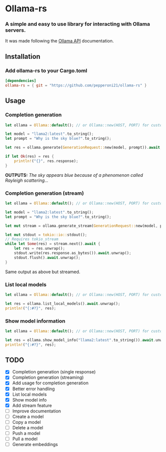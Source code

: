 # Ollama-rs
### A simple and easy to use library for interacting with Ollama servers.
It was made following the [Ollama API](https://github.com/jmorganca/ollama/blob/main/docs/api.md) documentation.

## Installation
### Add ollama-rs to your Cargo.toml
```toml
[dependencies]
ollama-rs = { git = "https://github.com/pepperoni21/ollama-rs" }
```

## Usage
### Completion generation
```rust
let ollama = Ollama::default(); // or Ollama::new(HOST, PORT) for custom values

let model = "llama2:latest".to_string();
let prompt = "Why is the sky blue?".to_string();

let res = ollama.generate(GenerationRequest::new(model, prompt)).await;

if let Ok(res) = res {
    println!("{}", res.response);
}
```
**OUTPUTS:** *The sky appears blue because of a phenomenon called Rayleigh scattering...*
### Completion generation (stream)
```rust
let ollama = Ollama::default(); // or Ollama::new(HOST, PORT) for custom values

let model = "llama2:latest".to_string();
let prompt = "Why is the sky blue?".to_string();

let mut stream = ollama.generate_stream(GenerationRequest::new(model, prompt)).await.unwrap(); // bad error handling for example purposes

let mut stdout = tokio::io::stdout();
// Requires tokio_stream
while let Some(res) = stream.next().await {
    let res = res.unwrap();
    stdout.write(res.response.as_bytes()).await.unwrap();
    stdout.flush().await.unwrap();
}
```
Same output as above but streamed.
### List local models
```rust
let ollama = Ollama::default(); // or Ollama::new(HOST, PORT) for custom values

let res = ollama.list_local_models().await.unwrap();
println!("{:#?}", res);
```
### Show model information
```rust
let ollama = Ollama::default(); // or Ollama::new(HOST, PORT) for custom values

let res = ollama.show_model_info("llama2:latest".to_string()).await.unwrap();
println!("{:#?}", res);
```

## TODO
- [x] Completion generation (single response)
- [x] Completion generation (streaming)
- [x] Add usage for completion generation
- [x] Better error handling
- [x] List local models
- [x] Show model info
- [x] Add stream feature
- [ ] Improve documentation
- [ ] Create a model
- [ ] Copy a model
- [ ] Delete a model
- [ ] Push a model
- [ ] Pull a model
- [ ] Generate embeddings